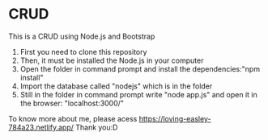 # CRUD
This is a CRUD using Node.js and Bootstrap

1. First you need to clone this repository
2. Then, it must be installed the Node.js in your computer
3. Open the folder in command prompt and install the dependencies:"npm install"
4. Import the database called "nodejs" which is in the folder
5. Still in the folder in command prompt write "node app.js" and open it in the browser: "localhost:3000/"



To know more about me, please acess https://loving-easley-784a23.netlify.app/
Thank you:D
